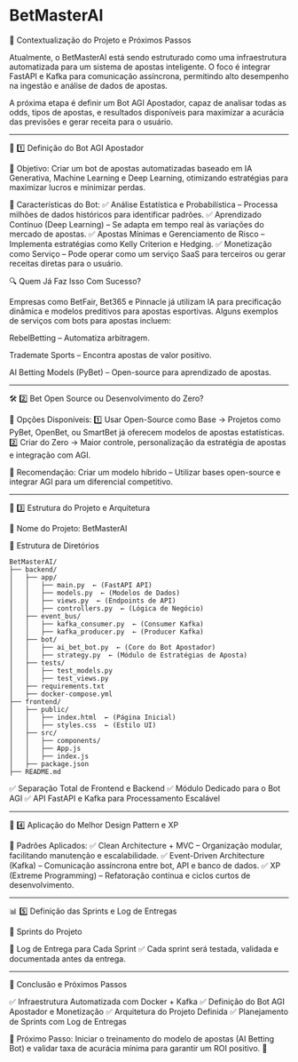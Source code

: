 # BetMasterAI

📌 Contextualização do Projeto e Próximos Passos

Atualmente, o BetMasterAI está sendo estruturado como uma infraestrutura automatizada para um sistema de apostas inteligente. O foco é integrar FastAPI e Kafka para comunicação assíncrona, permitindo alto desempenho na ingestão e análise de dados de apostas.

A próxima etapa é definir um Bot AGI Apostador, capaz de analisar todas as odds, tipos de apostas, e resultados disponíveis para maximizar a acurácia das previsões e gerar receita para o usuário.


---

🎯 1️⃣ Definição do Bot AGI Apostador

📌 Objetivo: Criar um bot de apostas automatizadas baseado em IA Generativa, Machine Learning e Deep Learning, otimizando estratégias para maximizar lucros e minimizar perdas.

📌 Características do Bot:
✅ Análise Estatística e Probabilística – Processa milhões de dados históricos para identificar padrões.
✅ Aprendizado Contínuo (Deep Learning) – Se adapta em tempo real às variações do mercado de apostas.
✅ Apostas Mínimas e Gerenciamento de Risco – Implementa estratégias como Kelly Criterion e Hedging.
✅ Monetização como Serviço – Pode operar como um serviço SaaS para terceiros ou gerar receitas diretas para o usuário.

🔍 Quem Já Faz Isso Com Sucesso?

Empresas como BetFair, Bet365 e Pinnacle já utilizam IA para precificação dinâmica e modelos preditivos para apostas esportivas. Alguns exemplos de serviços com bots para apostas incluem:

RebelBetting – Automatiza arbitragem.

Trademate Sports – Encontra apostas de valor positivo.

AI Betting Models (PyBet) – Open-source para aprendizado de apostas.



---

🛠️ 2️⃣ Bet Open Source ou Desenvolvimento do Zero?

📌 Opções Disponíveis:
1️⃣ Usar Open-Source como Base → Projetos como PyBet, OpenBet, ou SmartBet já oferecem modelos de apostas estatísticas.
2️⃣ Criar do Zero → Maior controle, personalização da estratégia de apostas e integração com AGI.

🔹 Recomendação: Criar um modelo híbrido – Utilizar bases open-source e integrar AGI para um diferencial competitivo.


---

📂 3️⃣ Estrutura do Projeto e Arquitetura

📌 Nome do Projeto: BetMasterAI

📌 Estrutura de Diretórios

    BetMasterAI/
    ├── backend/  
    │   ├── app/  
    │   │   ├── main.py  ← (FastAPI API)  
    │   │   ├── models.py  ← (Modelos de Dados)  
    │   │   ├── views.py  ← (Endpoints de API)  
    │   │   ├── controllers.py  ← (Lógica de Negócio)  
    │   ├── event_bus/  
    │   │   ├── kafka_consumer.py  ← (Consumer Kafka)  
    │   │   ├── kafka_producer.py  ← (Producer Kafka)  
    │   ├── bot/  
    │   │   ├── ai_bet_bot.py  ← (Core do Bot Apostador)  
    │   │   ├── strategy.py  ← (Módulo de Estratégias de Aposta)  
    │   ├── tests/  
    │   │   ├── test_models.py  
    │   │   ├── test_views.py  
    │   ├── requirements.txt  
    │   ├── docker-compose.yml  
    ├── frontend/  
    │   ├── public/  
    │   │   ├── index.html  ← (Página Inicial)  
    │   │   ├── styles.css  ← (Estilo UI)  
    │   ├── src/  
    │   │   ├── components/  
    │   │   ├── App.js  
    │   │   ├── index.js  
    │   ├── package.json  
    ├── README.md

✅ Separação Total de Frontend e Backend
✅ Módulo Dedicado para o Bot AGI
✅ API FastAPI e Kafka para Processamento Escalável


---

🎨 4️⃣ Aplicação do Melhor Design Pattern e XP

📌 Padrões Aplicados:
✅ Clean Architecture + MVC – Organização modular, facilitando manutenção e escalabilidade.
✅ Event-Driven Architecture (Kafka) – Comunicação assíncrona entre bot, API e banco de dados.
✅ XP (Extreme Programming) – Refatoração contínua e ciclos curtos de desenvolvimento.


---

📊 5️⃣ Definição das Sprints e Log de Entregas

📌 Sprints do Projeto

📌 Log de Entrega para Cada Sprint
✅ Cada sprint será testada, validada e documentada antes da entrega.


---

🚀 Conclusão e Próximos Passos

✅ Infraestrutura Automatizada com Docker + Kafka
✅ Definição do Bot AGI Apostador e Monetização
✅ Arquitetura do Projeto Definida
✅ Planejamento de Sprints com Log de Entregas

📌 Próximo Passo: Iniciar o treinamento do modelo de apostas (AI Betting Bot) e validar taxa de acurácia mínima para garantir um ROI positivo. 🚀

